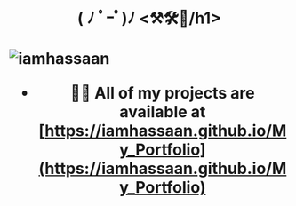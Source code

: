 <h1 align="center">( ﾉ ﾟｰﾟ)ﾉ <⚒️🛠️🔨/h1>

<p align="left"> <img src="https://komarev.com/ghpvc/?username=iamhassaan" alt="iamhassaan" /> </p>

- 👨‍💻 All of my projects are available at [https://iamhassaan.github.io/My_Portfolio](https://iamhassaan.github.io/My_Portfolio)




